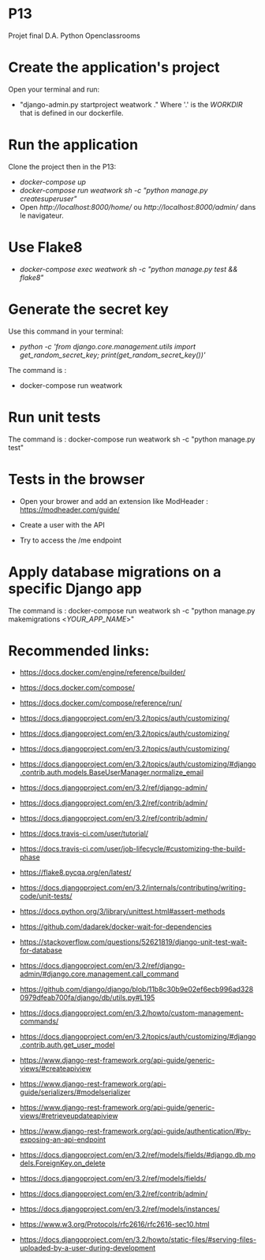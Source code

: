 # P13
Projet final D.A. Python Openclassrooms

# Create the application's project

Open your terminal and run:
- "django-admin.py startproject weatwork ."
Where '.' is the *WORKDIR* that is defined in our dockerfile. 

# Run the application
Clone the project then in the P13:

- *docker-compose up*
- *docker-compose run weatwork sh -c "python manage.py createsuperuser"*
- Open *http://localhost:8000/home/* ou *http://localhost:8000/admin/* dans le navigateur.

# Use Flake8 
- *docker-compose exec weatwork sh -c "python manage.py test && flake8"*

# Generate the secret key

Use this command in your terminal:
- *python -c 'from django.core.management.utils import get_random_secret_key; print(get_random_secret_key())'*

The command is :
- docker-compose run weatwork

# Run unit tests

The command is :
docker-compose run weatwork sh -c "python manage.py test"

# Tests in the browser
 - Open your brower and add an extension like ModHeader : https://modheader.com/guide/

 - Create a user with the API

 - Try to access the /me endpoint

# Apply database migrations on a specific Django app

The command is :
docker-compose run weatwork sh -c "python manage.py makemigrations <*YOUR_APP_NAME*>"


# Recommended links:


- https://docs.docker.com/engine/reference/builder/

- https://docs.docker.com/compose/

- https://docs.docker.com/compose/reference/run/

- https://docs.djangoproject.com/en/3.2/topics/auth/customizing/

- https://docs.djangoproject.com/en/3.2/topics/auth/customizing/

- https://docs.djangoproject.com/en/3.2/topics/auth/customizing/

- https://docs.djangoproject.com/en/3.2/topics/auth/customizing/#django.contrib.auth.models.BaseUserManager.normalize_email

- https://docs.djangoproject.com/en/3.2/ref/django-admin/

- https://docs.djangoproject.com/en/3.2/ref/contrib/admin/

- https://docs.djangoproject.com/en/3.2/ref/contrib/admin/

- https://docs.travis-ci.com/user/tutorial/

- https://docs.travis-ci.com/user/job-lifecycle/#customizing-the-build-phase

- https://flake8.pycqa.org/en/latest/

- https://docs.djangoproject.com/en/3.2/internals/contributing/writing-code/unit-tests/

- https://docs.python.org/3/library/unittest.html#assert-methods

- https://github.com/dadarek/docker-wait-for-dependencies

- https://stackoverflow.com/questions/52621819/django-unit-test-wait-for-database

- https://docs.djangoproject.com/en/3.2/ref/django-admin/#django.core.management.call_command

- https://github.com/django/django/blob/11b8c30b9e02ef6ecb996ad3280979dfeab700fa/django/db/utils.py#L195

- https://docs.djangoproject.com/en/3.2/howto/custom-management-commands/

- https://docs.djangoproject.com/en/3.2/topics/auth/customizing/#django.contrib.auth.get_user_model

- https://www.django-rest-framework.org/api-guide/generic-views/#createapiview

- https://www.django-rest-framework.org/api-guide/serializers/#modelserializer

-  https://www.django-rest-framework.org/api-guide/generic-views/#retrieveupdateapiview

- https://www.django-rest-framework.org/api-guide/authentication/#by-exposing-an-api-endpoint

- https://docs.djangoproject.com/en/3.2/ref/models/fields/#django.db.models.ForeignKey.on_delete

- https://docs.djangoproject.com/en/3.2/ref/models/fields/

- https://docs.djangoproject.com/en/3.2/ref/contrib/admin/

- https://docs.djangoproject.com/en/3.2/ref/models/instances/

- https://www.w3.org/Protocols/rfc2616/rfc2616-sec10.html

- https://docs.djangoproject.com/en/3.2/howto/static-files/#serving-files-uploaded-by-a-user-during-development
